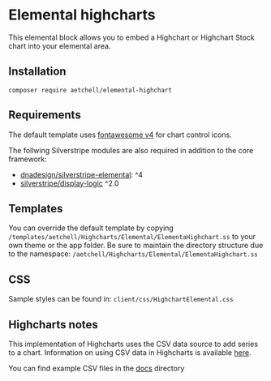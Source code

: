 # Elemental highcharts
This elemental block allows you to embed a Highchart or Highchart Stock chart into your elemental area.

## Installation
`composer require aetchell/elemental-highchart`

## Requirements
The default template uses [fontawesome v4](https://fontawesome.com/v4/) for chart control icons.

The follwing Silverstripe modules are also required in addition to the core framework:
- [dnadesign/silverstripe-elemental](https://github.com/silverstripe/silverstripe-elemental): ^4
- [silverstripe/display-logic](https://github.com/unclecheese/silverstripe-display-logic) ^2.0    

## Templates
You can override the default template by copying `/templates/aetchell/Highcharts/Elemental/ElementaHighchart.ss` to your own theme or the app folder. Be sure to maintain the directory structure due to the namespace: `/aetchell/Highcharts/Elemental/ElementaHighchart.ss`

## CSS
Sample styles can be found in:
`client/css/HighchartElemental.css`

## Highcharts notes
This implementation of Highcharts uses the CSV data source to add series to a chart. Information on using CSV data in Highcharts is available [here](https://api.highcharts.com/highcharts/data.csv).

You can find example CSV files in the [docs](./sample-data/) directory